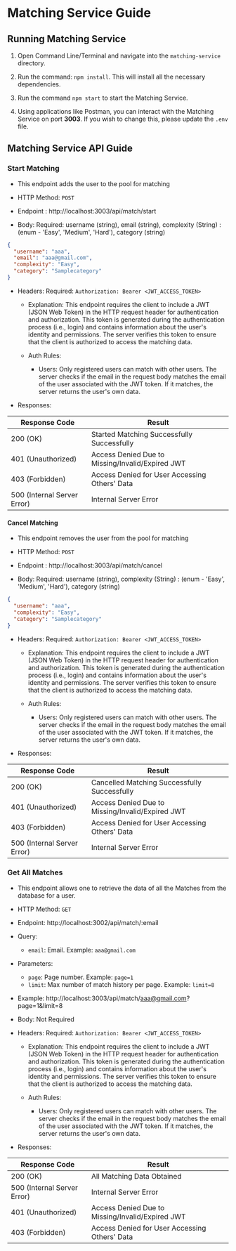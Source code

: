 # Matching Service Guide

## Running Matching Service

1. Open Command Line/Terminal and navigate into the `matching-service` directory.

2. Run the command: `npm install`. This will install all the necessary dependencies.

3. Run the command `npm start` to start the Matching Service.

4. Using applications like Postman, you can interact with the Matching Service on port **3003**. If you wish to change this, please update the `.env` file.

## Matching Service API Guide

### Start Matching

- This endpoint adds the user to the pool for matching

- HTTP Method: `POST`

- Endpoint : http://localhost:3003/api/match/start

- Body: Required: username (string), email (string), complexity (String) : (enum - 'Easy', 'Medium', 'Hard'), category (string)

```json
{
  "username": "aaa",
  "email": "aaa@gmail.com",
  "complexity": "Easy",
  "category": "Samplecategory"
}
```

- <a name="auth-header">Headers:</a> Required: `Authorization: Bearer <JWT_ACCESS_TOKEN>`

  - Explanation: This endpoint requires the client to include a JWT (JSON Web Token) in the HTTP request header for authentication and authorization. This token is generated during the authentication process (i.e., login) and contains information about the user's identity and permissions. The server verifies this token to ensure that the client is authorized to access the matching data.

  - Auth Rules:

    - Users: Only registered users can match with other users. The server checks if the email in the request body matches the email of the user associated with the JWT token. If it matches, the server returns the user's own data.


- Responses:

| Response Code               | Result                                                   |
| --------------------------- | -------------------------------------------------------- |
| 200 (OK)               | Started Matching Successfully Successfully                              |               |
| 401 (Unauthorized)          | Access Denied Due to Missing/Invalid/Expired JWT         |
| 403 (Forbidden)             | Access Denied for User Accessing Others' Data |                           |
| 500 (Internal Server Error) | Internal Server Error

#### Cancel Matching

- This endpoint removes the user from the pool for matching

- HTTP Method: `POST`

- Endpoint : http://localhost:3003/api/match/cancel

- Body: Required: username (string), complexity (String) : (enum - 'Easy', 'Medium', 'Hard'), category (string)

```json
{
  "username": "aaa",
  "complexity": "Easy",
  "category": "Samplecategory"
}
```

- <a name="auth-header">Headers:</a> Required: `Authorization: Bearer <JWT_ACCESS_TOKEN>`

  - Explanation: This endpoint requires the client to include a JWT (JSON Web Token) in the HTTP request header for authentication and authorization. This token is generated during the authentication process (i.e., login) and contains information about the user's identity and permissions. The server verifies this token to ensure that the client is authorized to access the matching data.

  - Auth Rules:

    - Users: Only registered users can match with other users. The server checks if the email in the request body matches the email of the user associated with the JWT token. If it matches, the server returns the user's own data.


- Responses:

| Response Code               | Result                                                   |
| --------------------------- | -------------------------------------------------------- |
| 200 (OK)               | Cancelled Matching Successfully Successfully                              |               |
| 401 (Unauthorized)          | Access Denied Due to Missing/Invalid/Expired JWT         |
| 403 (Forbidden)             | Access Denied for User Accessing Others' Data |                           |
| 500 (Internal Server Error) | Internal Server Error

### Get All Matches

- This endpoint allows one to retrieve the data of all the Matches from the database for a user.

- HTTP Method: `GET`

- Endpoint: http://localhost:3002/api/match/:email

- Query: 
  - `email`: Email. Example: `aaa@gmail.com`

- Parameters: 
  - `page`: Page number. Example: `page=1`
  - `limit`: Max number of match history per page. Example: `limit=8`

- Example: http://localhost:3003/api/match/aaa@gmail.com?page=1&limit=8

- Body: Not Required

- Headers: Required: `Authorization: Bearer <JWT_ACCESS_TOKEN>`

  - Explanation: This endpoint requires the client to include a JWT (JSON Web Token) in the HTTP request header for authentication and authorization. This token is generated during the authentication process (i.e., login) and contains information about the user's identity and permissions. The server verifies this token to ensure that the client is authorized to access the matching data.

  - Auth Rules:

    - Users: Only registered users can match with other users. The server checks if the email in the request body matches the email of the user associated with the JWT token. If it matches, the server returns the user's own data.

- Responses:

| Response Code      | Result                                           |
| ------------------ | ------------------------------------------------ |
| 200 (OK)           | All Matching Data Obtained                       |
| 500 (Internal Server Error)  | Internal Server Error                         |
| 401 (Unauthorized) | Access Denied Due to Missing/Invalid/Expired JWT |
| 403 (Forbidden)    | Access Denied for User Accessing Others' Data    |
